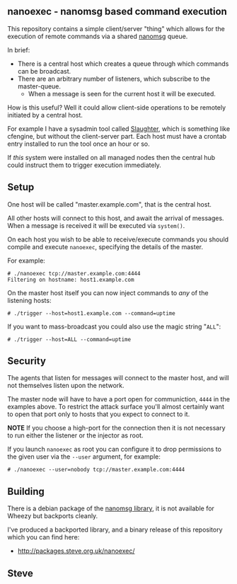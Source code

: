 nanoexec - nanomsg based command execution
------------------------------------------

This repository contains a simple client/server "thing" which allows
for the execution of remote commands via a shared [nanomsg](http://nanomsg.org/) queue.

In brief:

* There is a central host which creates a queue through which commands can be broadcast.
* There are an arbitrary number of listeners, which subscribe to the master-queue.
   * When a message is seen for the current host it will be executed.

How is this useful?  Well it could allow client-side operations to be remotely
initiated by a central host.

For example I have a sysadmin tool called [Slaughter](http://www.steve.org.uk/Software/slaughter/), which is something like cfengine, but without the client-server part.  Each host must have a crontab entry installed to run the tool once an hour or so.

If _this_ system were installed on all managed nodes then the central hub could instruct them to trigger execution immediately.



Setup
-----

One host will be called "master.example.com", that is the central host.

All other hosts will connect to this host, and await the arrival of messages.
When a message is received it will be executed via `system()`.

On each host you wish to be able to receive/execute commands you should
compile and execute `nanoexec`, specifying the details of the master.

For example:

    # ./nanoexec tcp://master.example.com:4444
    Filtering on hostname: host1.example.com

On the master host itself you can now inject commands to _any_ of the listening
hosts:

    # ./trigger --host=host1.example.com --command=uptime

If you want to mass-broadcast you could also use the magic string "`ALL`":

    # ./trigger --host=ALL --command=uptime



Security
--------

The agents that listen for messages will connect to the master host,
and will not themselves listen upon the network.

The master node will have to have a port open for communiction, `4444`
in the examples above.   To restrict the attack surface you'll almost
certainly want to open that port only to hosts that you expect to connect
to it.

**NOTE** If you choose a high-port for the connection then it is not
necessary to run either the listener or the injector as root.

If you launch `nanoexec` as root you can configure it to drop permissions to
the given user via the `--user` argument, for example:

    # ./nanoexec --user=nobody tcp://master.example.com:4444


Building
--------

There is a debian package of the [nanomsg library](https://packages.debian.org/libnanomsg0), it is not available for Wheezy but backports cleanly.

I've produced a backported library, and a binary release of this repository
which you can find here:

* http://packages.steve.org.uk/nanoexec/




Steve
--
